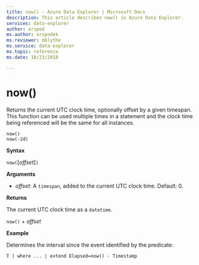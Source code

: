 ```yaml
---
title: now() - Azure Data Explorer | Microsoft Docs
description: This article describes now() in Azure Data Explorer.
services: data-explorer
author: orspod
ms.author: orspodek
ms.reviewer: mblythe
ms.service: data-explorer
ms.topic: reference
ms.date: 10/23/2018

---
```

# now()

Returns the current UTC clock time, optionally offset by a given timespan.
This function can be used multiple times in a statement and the clock time being referenced will be the same for all instances.

```kusto
now()
now(-2d)
```

**Syntax**

`now(`[*offset*]`)`

**Arguments**

* *offset*: A `timespan`, added to the current UTC clock time. Default: 0.

**Returns**

The current UTC clock time as a `datetime`.

`now()` + *offset* 

**Example**

Determines the interval since the event identified by the predicate:

```kusto
T | where ... | extend Elapsed=now() - Timestamp
```